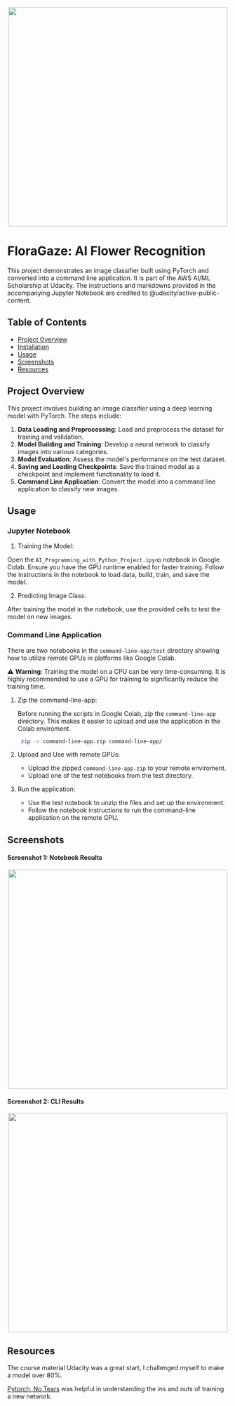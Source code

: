 <p align="center">
<img src="https://imgur.com/5wSdLCq.png" width="500">
</p>

# FloraGaze: AI Flower Recognition

This project demonstrates an image classifier built using PyTorch and converted into a command line application. It is part of the AWS AI/ML Scholarship at Udacity. The instructions and markdowns provided in the accompanying Jupyter Notebook are credited to @udacity/active-public-content.

## Table of Contents

- [Project Overview](#project-overview)
- [Installation](#installation)
- [Usage](#usage)
- [Screenshots](#screenshots)
- [Resources](#resources)

## Project Overview

This project involves building an image classifier using a deep learning model with PyTorch. The steps include:

1. **Data Loading and Preprocessing**: Load and preprocess the dataset for training and validation.
2. **Model Building and Training**: Develop a neural network to classify images into various categories.
3. **Model Evaluation**: Assess the model's performance on the test dataset.
4. **Saving and Loading Checkpoints**: Save the trained model as a checkpoint and implement functionality to load it.
5. **Command Line Application**: Convert the model into a command line application to classify new images.

## Usage

### Jupyter Notebook

1. Training the Model:

Open the `AI_Programming_with_Python_Project.ipynb` notebook in Google Colab. Ensure you have the GPU runtime enabled for faster training. Follow the instructions in the notebook to load data, build, train, and save the model.

2. Predicting Image Class:

After training the model in the notebook, use the provided cells to test the model on new images.

### Command Line Application

There are two notebooks in the `command-line-app/test` directory showing how to utilize remote GPUs in platforms like Google Colab.

⚠️ **Warning**: Training the model on a CPU can be very time-consuming. It is highly recommended to use a GPU for training to significantly reduce the training time.

1. Zip the command-line-app:

   Before running the scripts in Google Colab, zip the `command-line-app` directory. This makes it easier to upload and use the application in the Colab enviroment.

   ```bash
    zip -r command-line-app.zip command-line-app/
   ```

2. Upload and Use with remote GPUs:
   - Upload the zipped `command-line-app.zip` to your remote enviroment.
   - Upload one of the test notebooks from the test directory.
3. Run the application:
   - Use the test notebook to unzip the files and set up the environment.
   - Follow the notebook instructions to run the command-line application on the remote GPU.

## Screenshots

#### Screenshot 1: Notebook Results

<p align="center">
<img src="https://imgur.com/l7OSDIR.png" width="500">
</p>

#### Screenshot 2: CLI Results

<p align="center">
<img src="https://imgur.com/mIc50Hl.png" width="500">
</p>

## Resources

The course material Udacity was a great start, I challenged myself to make a model over 80%.

[Pytorch, No Tears](https://learn-pytorch.oneoffcoder.com/index.html) was helpful in understanding the ins and outs of training a new network.
